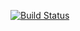 [![Build Status](https://img.shields.io/endpoint.svg?url=https%3A%2F%2Factions-badge.atrox.dev%2FWeb-proger%2Fhexlet-jest%2Fbadge%3Fref%3Dmaster&style=flat)](https://actions-badge.atrox.dev/Web-proger/hexlet-jest/goto?ref=master)